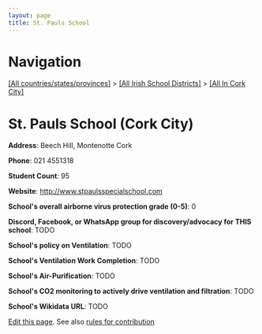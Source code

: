 ```yaml
---
layout: page
title: St. Pauls School
---
```

# Navigation

[[All countries/states/provinces]](../../..) > [[All Irish School Districts]](../..) > [[All In Cork City]](..)

# St. Pauls School (Cork City)

**Address**: Beech Hill, Montenotte Cork

**Phone**: 021 4551318

**Student Count**: 95

**Website**: <http://www.stpaulsspecialschool.com>

**School's overall airborne virus protection grade (0-5)**: 0

**Discord, Facebook, or WhatsApp group for discovery/advocacy for THIS school**: TODO

**School's policy on Ventilation**: TODO

**School's Ventilation Work Completion**: TODO

**School's Air-Purification**: TODO

**School's CO2 monitoring to actively drive ventilation and filtration**: TODO

**School's Wikidata URL**: TODO


[Edit this page](https://github.com/ventilate-schools/Ireland/edit/main/./Cork_City/St._Pauls_School.md). See also [rules for contribution](../../../contribution-rules/)